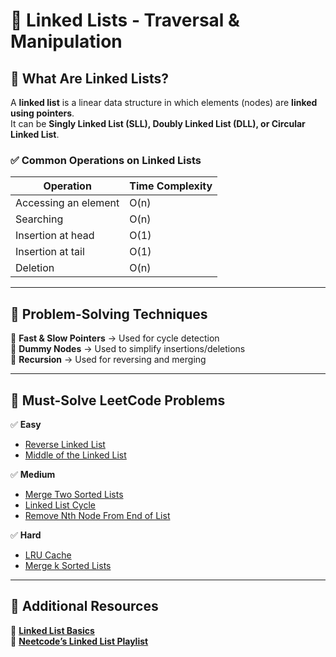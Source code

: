 # 📂 Linked Lists - Traversal & Manipulation  

## **📌 What Are Linked Lists?**  
A **linked list** is a linear data structure in which elements (nodes) are **linked using pointers**.  
It can be **Singly Linked List (SLL), Doubly Linked List (DLL), or Circular Linked List**.  

### **✅ Common Operations on Linked Lists**
| Operation  | Time Complexity |
|------------|---------------|
| Accessing an element | O(n) |
| Searching | O(n) |
| Insertion at head | O(1) |
| Insertion at tail | O(1) |
| Deletion | O(n) |

---

## **📌 Problem-Solving Techniques**
🔹 **Fast & Slow Pointers** → Used for cycle detection  
🔹 **Dummy Nodes** → Used to simplify insertions/deletions  
🔹 **Recursion** → Used for reversing and merging  

---

## **📌 Must-Solve LeetCode Problems**
✅ **Easy**
- [Reverse Linked List](https://leetcode.com/problems/reverse-linked-list/)  
- [Middle of the Linked List](https://leetcode.com/problems/middle-of-the-linked-list/)  

✅ **Medium**
- [Merge Two Sorted Lists](https://leetcode.com/problems/merge-two-sorted-lists/)  
- [Linked List Cycle](https://leetcode.com/problems/linked-list-cycle/)  
- [Remove Nth Node From End of List](https://leetcode.com/problems/remove-nth-node-from-end-of-list/)  

✅ **Hard**
- [LRU Cache](https://leetcode.com/problems/lru-cache/)  
- [Merge k Sorted Lists](https://leetcode.com/problems/merge-k-sorted-lists/)  

---

## **📌 Additional Resources**
📜 **[Linked List Basics](https://www.geeksforgeeks.org/data-structures/linked-list/)**  
📜 **[Neetcode’s Linked List Playlist](https://www.youtube.com/playlist?list=PLot-Xpze53leU0Ec0VkBhnCq893V3fsNo)**


